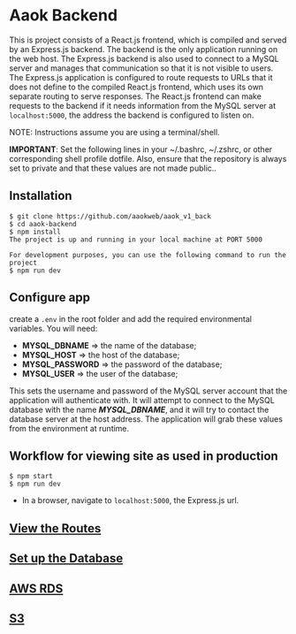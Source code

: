 # Aaok Backend

This is project consists of a React.js frontend, which is compiled and served by an Express.js backend. The backend is the only application running on the web host. The Express.js backend is also used to connect to a MySQL server and manages that communication so that it is not visible to users. The Express.js application is configured to route requests to URLs that it does not define to the compiled React.js frontend, which uses its own separate routing to serve responses. The React.js frontend can make requests to the backend if it needs information from the MySQL server at `localhost:5000`, the address the backend is configured to listen on.

NOTE: Instructions assume you are using a terminal/shell.

**IMPORTANT**: Set the following lines in your ~/.bashrc, ~/.zshrc, or other corresponding shell profile dotfile. Also, ensure that the repository is always set to private and that these values are not made public..

## Installation

    $ git clone https://github.com/aaokweb/aaok_v1_back
    $ cd aaok-backend
    $ npm install
    The project is up and running in your local machine at PORT 5000

    For development purposes, you can use the following command to run the project
    $ npm run dev

## Configure app

create a `.env` in the root folder and add the required environmental variables. You will need:

-  **MYSQL_DBNAME** => the name of the database;
-  **MYSQL_HOST** => the host of the database;
-  **MYSQL_PASSWORD** => the password of the database;
-  **MYSQL_USER** => the user of the database;

This sets the username and password of the MySQL server account that the
application will authenticate with. It will attempt to connect to the MySQL
database with the name _**MYSQL_DBNAME**_, and it will try to contact the database
server at the host address. The application will grab these values from the
environment at runtime.

## Workflow for viewing site as used in production

    $ npm start
    $ npm run dev

-  In a browser, navigate to `localhost:5000`, the Express.js url.

## [View the Routes](./routes/routes.md)

## [Set up the Database](./docs/mysql.md)

## [AWS RDS](./docs/aws.md)

## [S3](./docs/s3.md)
